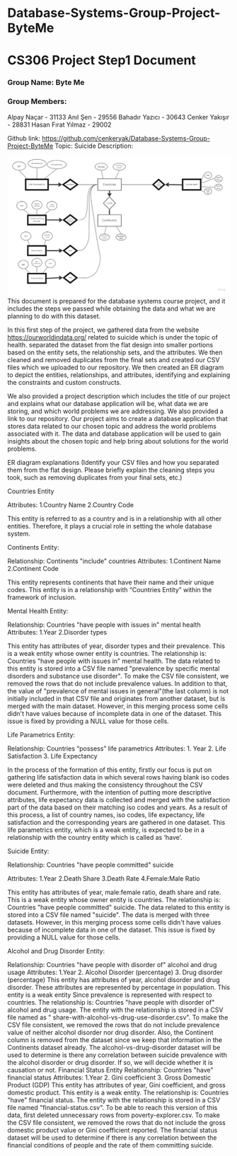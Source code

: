 # Database-Systems-Group-Project-ByteMe

# CS306 Project Step1 Document

### Group Name: Byte Me

### Group Members:

Alpay Naçar - 31133
Anıl Şen - 29556
Bahadır Yazıcı - 30643
Cenker Yakışır - 28831
Hasan Fırat Yılmaz - 29002

Github link: https://github.com/cenkeryak/Database-Systems-Group-Project-ByteMe
Topic: Suicide
Description: 


![](https://github.com/cenkeryak/Database-Systems-Group-Project-ByteMe/blob/5e842ba975d0c707a6b94d32d2819a33fbbe7ff3/ER%20MODEL.jpg)
This document is prepared for the database systems course project, and it includes the steps we passed while obtaining the data and what we are planning to do with this dataset.

In this first step of the project, we gathered data from the website https://ourworldindata.org/ related to suicide which is under the topic of health. separated the dataset from the flat design into smaller portions based on the entity sets, the relationship sets, and the attributes. We then cleaned and removed duplicates from the final sets and created our CSV files which we uploaded to our repository. We then created an ER diagram to depict the entities, relationships, and attributes, identifying and explaining the constraints and custom constructs. 

We also provided a project description which includes the title of our project and explains what our database application will be, what data we are storing, and which world problems we are addressing. We also provided a link to our repository. Our project aims to create a database application that stores data related to our chosen topic and address the world problems associated with it. The data and database application will be used to gain insights about the chosen topic and help bring about solutions for the world problems.

ER diagram
explanations (Identify your CSV files and how you separated them from the flat design. Please briefly explain the cleaning steps you took, such as removing duplicates from your final sets, etc.)

Countries Entity

Attributes: 1.Country Name 2.Country Code

This entity is referred to as a country and is in a relationship with all other entities. Therefore, it plays a crucial role in setting the whole database system.


Continents Entity:

Relationship: Continents "include" countries
Attributes: 1.Continent Name 2.Continent Code

This entity represents continents that have their name and their unique codes. This entity is in a relationship with “Countries Entity” within the framework of inclusion.


Mental Health Entity:

Relationship: Countries "have people with issues in" mental health
Attributes: 1.Year 2.Disorder types 

This entity has attributes of year, disorder types and their prevalence. This is a weak entity whose owner entity is countries. The relationship is: Countries "have people with issues in" mental health. The data related to this entity is stored into a CSV file named "prevalence by specific mental disorders and substance use disorder". To make the CSV file consistent, we removed the rows that do not include prevalence values. In addition to that, the value of "prevalence of mental issues in general"(the last column) is not initially included in that CSV file and originates from another dataset, but is merged with the main dataset. However, in this merging process some cells didn't have values because of incomplete data in one of the dataset. This issue is fixed by providing a NULL value for those cells.


Life Parametrics Entity:

Relationship: Countries “possess” life parametrics
Attributes: 1. Year 2. Life Satisfaction 3. Life Expectancy
 
In the process of the formation of this entity, firstly our focus is put on gathering life satisfaction data in which several rows having blank iso codes were deleted and thus making the consistency throughout the CSV document. Furthermore, with the intention of putting more descriptive attributes, life expectancy data is collected and merged with the satisfaction part of the data based on their matching iso codes and years. As a result of this process, a list of country names, iso codes, life expectancy, life satisfaction and the corresponding years are gathered in one dataset. This life parametrics entity, which is a weak entity, is expected to be in a relationship with the country entity which is called as ‘have’.

Suicide Entity:

Relationship: Countries "have people committed" suicide

Attributes: 1.Year 2.Death Share 3.Death Rate 4.Female:Male Ratio


This entity has attributes of year, male:female ratio, death share and rate. This is a weak entity whose owner entity is countries. The relationship is: Countries "have people committed" suicide. The data related to this entity is stored into a CSV file named "suicide". The data is merged with three datasets. However, in this merging process some cells didn't have values because of incomplete data in one of the dataset. This issue is fixed by providing a NULL value for those cells.


Alcohol and Drug Disorder Entity:

Relationship: Countries "have people with disorder of" alcohol and drug usage
Attributes: 1.Year 2. Alcohol Disorder (percentage) 3. Drug disorder (percentage)
This entity has attributes of year, alcohol disorder and drug disorder. These attributes are represented by percentage in population. This entity is a weak entity Since prevalence is represented with respect to countries. The relationship is: Countries "have people with disorder of" alcohol and drug usage. The entity with the relationship is stored in a CSV file named as " share-with-alcohol-vs-drug-use-disorder.csv". To make the CSV file consistent, we removed the rows that do not include prevalence value of neither alcohol disorder nor drug disorder. Also, the Continent column is removed from the dataset since we keep that information in the Continents dataset already. The alcohol-vs-drug-disorder dataset will be used to determine is there any correlation between suicide prevalence with the alcohol disorder or drug disorder. If so, we will decide whether it is causation or not.
Financial Status Entity
Relationship: Countries "have" financial status
Attributes: 1.Year 2. Gini coefficient 3. Gross Domestic Product (GDP)
This entity has attributes of year, Gini coefficient, and gross domestic product. This entity is a weak entity. The relationship is: Countries "have" financial status. The entity with the relationship is stored in a CSV file named "financial-status.csv". To be able to reach this version of this data, first deleted unnecessary rows from poverty-explorer.csv. To make the CSV file consistent, we removed the rows that do not include the gross domestic product value or Gini coefficient reported. The financial status dataset will be used to determine if there is any correlation between the financial conditions of people and the rate of them committing suicide.




